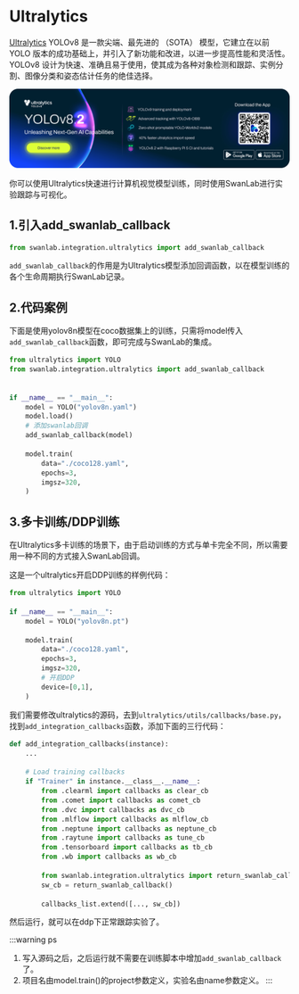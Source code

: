 # Ultralytics

[Ultralytics](https://github.com/ultralytics/ultralytics) YOLOv8 是一款尖端、最先进的 （SOTA） 模型，它建立在以前 YOLO 版本的成功基础上，并引入了新功能和改进，以进一步提高性能和灵活性。YOLOv8 设计为快速、准确且易于使用，使其成为各种对象检测和跟踪、实例分割、图像分类和姿态估计任务的绝佳选择。

![ultralytics](/assets/ig-ultralytics.png)

你可以使用Ultralytics快速进行计算机视觉模型训练，同时使用SwanLab进行实验跟踪与可视化。

## 1.引入add_swanlab_callback

```python
from swanlab.integration.ultralytics import add_swanlab_callback
```

`add_swanlab_callback`的作用是为Ultralytics模型添加回调函数，以在模型训练的各个生命周期执行SwanLab记录。

## 2.代码案例

下面是使用yolov8n模型在coco数据集上的训练，只需将model传入`add_swanlab_callback`函数，即可完成与SwanLab的集成。

```python {9}
from ultralytics import YOLO
from swanlab.integration.ultralytics import add_swanlab_callback


if __name__ == "__main__":
    model = YOLO("yolov8n.yaml")
    model.load()
    # 添加swanlab回调
    add_swanlab_callback(model)

    model.train(
        data="./coco128.yaml",
        epochs=3, 
        imgsz=320,
    )
```

## 3.多卡训练/DDP训练

在Ultralytics多卡训练的场景下，由于启动训练的方式与单卡完全不同，所以需要用一种不同的方式接入SwanLab回调。

这是一个ultralytics开启DDP训练的样例代码：

```python
from ultralytics import YOLO

if __name__ == "__main__":
    model = YOLO("yolov8n.pt")

    model.train(
        data="./coco128.yaml",
        epochs=3, 
        imgsz=320,
        # 开启DDP
        device=[0,1],
    )
```

我们需要修改ultralytics的源码，去到`ultralytics/utils/callbacks/base.py`，找到`add_integration_callbacks`函数，添加下面的三行代码：

```python (15,16,18)
def add_integration_callbacks(instance):
    ...
    
    # Load training callbacks
    if "Trainer" in instance.__class__.__name__:
        from .clearml import callbacks as clear_cb
        from .comet import callbacks as comet_cb
        from .dvc import callbacks as dvc_cb
        from .mlflow import callbacks as mlflow_cb
        from .neptune import callbacks as neptune_cb
        from .raytune import callbacks as tune_cb
        from .tensorboard import callbacks as tb_cb
        from .wb import callbacks as wb_cb

        from swanlab.integration.ultralytics import return_swanlab_callback
        sw_cb = return_swanlab_callback()

        callbacks_list.extend([..., sw_cb])
```

然后运行，就可以在ddp下正常跟踪实验了。


:::warning ps
1. 写入源码之后，之后运行就不需要在训练脚本中增加`add_swanlab_callback`了。
2. 项目名由model.train()的project参数定义，实验名由name参数定义。
:::